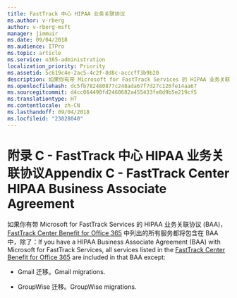 ```yaml
---
title: FastTrack 中心 HIPAA 业务关联协议
ms.author: v-rberg
author: v-rberg-msft
manager: jimmuir
ms.date: 09/04/2018
ms.audience: ITPro
ms.topic: article
ms.service: o365-administration
localization_priority: Priority
ms.assetid: 5c619c4e-2ac5-4c2f-8d8c-acccff3b9b20
description: 如果你有带 Microsoft for FastTrack Services 的 HIPAA 业务关联协议 (BAA)，FastTrack Center Benefit for Office 365 中列出的所有服务都将包含在 BAA 中，除了：
ms.openlocfilehash: dc5fb782480877c248ada67f7d27c126fe14aa67
ms.sourcegitcommit: d4cc064490fd2460682a455433fe8d9b5e219cf5
ms.translationtype: HT
ms.contentlocale: zh-CN
ms.lasthandoff: 09/04/2018
ms.locfileid: "23828040"
---
```

# <a name="appendix-c---fasttrack-center-hipaa-business-associate-agreement"></a><span data-ttu-id="6ff38-103">附录 C - FastTrack 中心 HIPAA 业务关联协议</span><span class="sxs-lookup"><span data-stu-id="6ff38-103">Appendix C - FastTrack Center HIPAA Business Associate Agreement</span></span>

<span data-ttu-id="6ff38-104">如果你有带 Microsoft for FastTrack Services 的 HIPAA 业务关联协议 (BAA)，[FastTrack Center Benefit for Office 365](fasttrack-benefit-for-office-365.md) 中列出的所有服务都将包含在 BAA 中，除了：</span><span class="sxs-lookup"><span data-stu-id="6ff38-104">If you have a HIPAA Business Associate Agreement (BAA) with Microsoft for FastTrack Services, all services listed in the [FastTrack Center Benefit for Office 365](fasttrack-benefit-for-office-365.md) are included in that BAA except:</span></span> 
  
- <span data-ttu-id="6ff38-105">Gmail 迁移。</span><span class="sxs-lookup"><span data-stu-id="6ff38-105">Gmail migrations.</span></span>
    
- <span data-ttu-id="6ff38-106">GroupWise 迁移。</span><span class="sxs-lookup"><span data-stu-id="6ff38-106">GroupWise migrations.</span></span>
    

